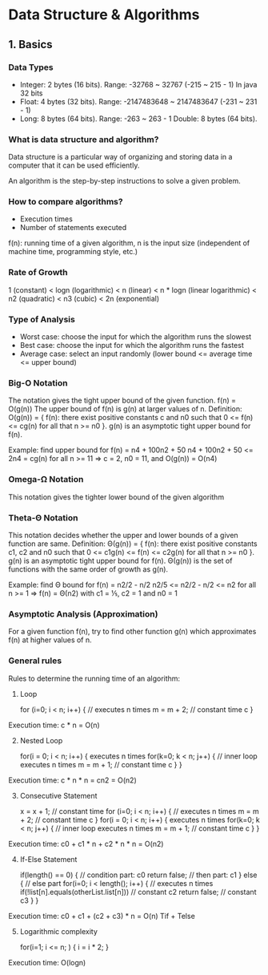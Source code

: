 # Data Structure & Algorithms

## 1. Basics

### Data Types
- Integer: 2 bytes (16 bits). Range: -32768 ~ 32767 (-215 ~ 215 - 1) In java 32 bits
- Float: 4 bytes (32 bits). Range: -2147483648 ~ 2147483647 (-231 ~ 231 - 1)
- Long: 8 bytes (64 bits). Range: -263 ~ 263 - 1
Double: 8 bytes (64 bits).

### What is data structure and algorithm?

Data structure is a particular way of organizing and storing data in a computer that it can be used efficiently.

An algorithm is the step-by-step instructions to solve a given problem.

### How to compare algorithms?
- Execution times
- Number of statements executed
	
f(n): running time of a given algorithm, n is the input size (independent of machine time, programming style, etc.)

### Rate of Growth
1 (constant) < logn (logarithmic) < n (linear) < n * logn (linear logarithmic) < n2 (quadratic) < n3  (cubic) < 2n (exponential)

### Type of Analysis

- Worst case: choose the input for which the algorithm runs the slowest
- Best case: choose the input for which the algorithm runs the fastest
- Average case: select an input randomly (lower bound <= average time <= upper bound)

### Big-O Notation
The notation gives the tight upper bound of the given function. f(n) = O(g(n))
The upper bound of f(n) is g(n) at larger values of n. 
Definition: O(g(n)) = { f(n): there exist positive constants c and n0 such that 0 <= f(n) <= cg(n) for all that n >= n0 }. g(n) is an asymptotic tight upper bound for f(n).

Example: find upper bound for f(n) = n4 + 100n2 + 50
n4 + 100n2 + 50 <= 2n4 = cg(n) for all n >= 11
=> c = 2, n0 = 11, and O(g(n)) = O(n4)

### Omega-Ω Notation
This notation gives the tighter lower bound of the given algorithm

### Theta-Θ Notation
This notation decides whether the upper and lower bounds of a given function are same.
Definition: Θ(g(n)) = { f(n): there exist positive constants c1, c2 and n0 such that 0 <= c1g(n) <= f(n) <= c2g(n) for all that n >= n0 }. g(n) is an asymptotic tight upper bound for f(n). Θ(g(n)) is the set of functions with the same order of growth as g(n).

Example: find Θ bound for f(n) = n2/2 - n/2
n2/5 <= n2/2 - n/2 <= n2 for all n >= 1
=> f(n) = Θ(n2) with c1 = ⅕, c2 = 1 and n0 = 1


### Asymptotic Analysis (Approximation)
For a given function f(n), try to find other function g(n) which approximates f(n) at higher values of n.


### General rules 

Rules to determine the running time of an algorithm:

1) Loop

	for (i=0; i < n; i++) {  // executes n times
		m = m + 2;  // constant time c
	}

Execution time: c * n = O(n)

2) Nested Loop

	for(i = 0; i < n; i++) { executes n times
		for(k=0; k < n; j++) {  // inner loop executes n times
			m = m + 1; // constant time c
		}
	}
	
Execution time: c * n * n = cn2 = O(n2)

3) Consecutive Statement

	x = x + 1; // constant time
	for (i=0; i < n; i++) {  // executes n times
		m = m + 2;  // constant time c
	}
	for(i = 0; i < n; i++) { executes n times
		for(k=0; k < n; j++) {  // inner loop executes n times
			m = m + 1; // constant time c
		}
	}
	
Execution time: c0 + c1 * n + c2 * n * n = O(n2)

4) If-Else Statement
	
	if(length() == 0) { // condition part: c0
		return false; // then part: c1
	} else { // else part
		for(i=0; i < length(); i++) {  // executes n times
			if(!list[n].equals(otherList.list[n])) // constant c2
				return false; // constant c3
		}
	}
 
Execution time: c0 + c1 + (c2 + c3) * n = O(n)		Tif + Telse

5) Logarithmic complexity

	for(i=1; i <= n; ) {
		i = i * 2;
	}

Execution time: O(logn)